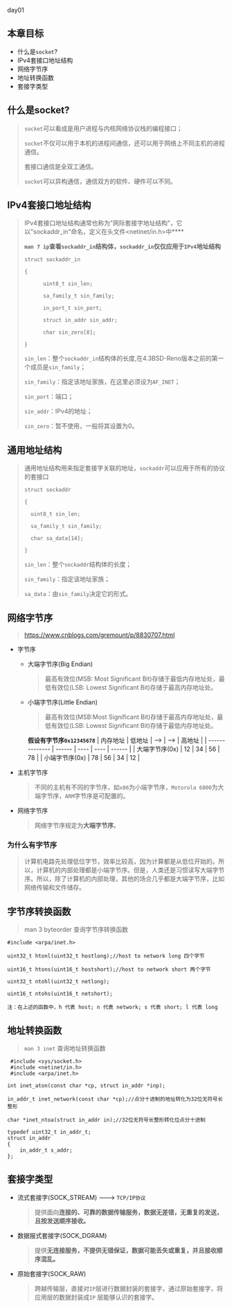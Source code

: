 day01

## 本章目标

* 什么是`socket`?
* IPv4套接口地址结构
* 网络字节序
* 地址转换函数
* 套接字类型

## 什么是socket?

> `socket`可以看成是用户进程与内核网络协议栈的编程接口；
>
> `socket`不仅可以用于本机的进程间通信，还可以用于网络上不同主机的进程通信。
>
> 套接口通信是全双工通信。
>
> `socket`可以异构通信，通信双方的软件、硬件可以不同。

## IPv4套接口地址结构

>IPv4套接口地址结构通常也称为"网际套接字地址结构"，它以"sockaddr_in"命名，定义在头文件<netinet/in.h>中****
>
>**`man 7 ip`查看`sockaddr_in`结构体，`sockaddr_in`仅仅应用于`IPv4`地址结构**
>
> ```
> struct sockaddr_in
>
> {
>
>​		uint8_t sin_len;
>
>​		sa_family_t sin_family;
>
>​		in_port_t sin_port;
>
>​		struct in_addr sin_addr;
>
>​		char sin_zero[8];
>
>}
>```
>
>`sin_len`：整个`sockaddr_in`结构体的长度,在4.3BSD-Reno版本之前的第一个成员是`sin_family`；
>
>`sin_family`：指定该地址家族，在这里必须设为`AF_INET`；
>
>`sin_port`：端口；
>
>`sin_addr`：IPv4的地址；
>
>`sin_zero`：暂不使用，一般将其设置为0。

## 通用地址结构

>通用地址结构用来指定套接字关联的地址，`sockaddr`可以应用于所有的协议的套接口
>
>```
>struct sockaddr
>
>{
>
>​	uint8_t sin_len;
>
>​	sa_family_t sin_family;
>
>​	char sa_data[14];
>
>}
>```
>
>`sin_len`：整个`sockaddr`结构体的长度；
>
>`sin_family`：指定该地址家族；
>
>`sa_data`：由`sin_family`决定它的形式。

## 网络字节序

> https://www.cnblogs.com/gremount/p/8830707.html

* 字节序

  * 大端字节序(Big Endian)

    >最高有效位(MSB: Most Significant Bit)存储于最低内存地址处，最低有效位(LSB: Lowest Significant Bit)存储于最高内存地址处。

  * 小端字节序(Little Endian)

    >最高有效位(MSB:Most Significant Bit)存储于最高内存地址处，最低有效位(LSB: Lowest Significant Bit)存储于最低内存地址处。

    **假设有字节序`0x12345678`**
| 内存地址       | 低地址 | -->  | -->  | 高地址 |
| -------------- | ------ | ---- | ---- | ------ |
| 大端字节序(0x) | 12     | 34   | 56   | 78     |
| 小端字节序(0x) | 78     | 56   | 34   | 12     |

* 主机字节序

  >不同的主机有不同的字节序，如`x86`为小端字节序，`Motorola 6800`为大端字节序，`ARM`字节序是可配置的。

* 网络字节序

  >网络字节序规定为**大端字节序**。

### 为什么有字节序

> 计算机电路先处理低位字节，效率比较高，因为计算都是从低位开始的。所以，计算机的内部处理都是小端字节序。但是，人类还是习惯读写大端字节序。所以，除了计算机的内部处理，其他的场合几乎都是大端字节序，比如网络传输和文件储存。

##  字节序转换函数

> man 3 byteorder   查询字节序转换函数

```
#include <arpa/inet.h>

uint32_t htonl(uint32_t hostlong);//host to network long 四个字节

uint16_t htons(uint16_t hostshort);//host to network short 两个字节

uint32_t ntohl(uint32_t netlong);

uint16_t ntohs(uint16_t netshort);

注：在上述的函数中，h 代表 host; n 代表 network; s 代表 short; l 代表 long
```

## 地址转换函数

>`man 3 inet` 查询地址转换函数

```
 #include <sys/socket.h>
 #include <netinet/in.h>
 #include <arpa/inet.h>

int inet_aton(const char *cp, struct in_addr *inp);

in_addr_t inet_network(const char *cp);//点分十进制的地址转化为32位无符号长整形

char *inet_ntoa(struct in_addr in);//32位无符号长整形转化位点分十进制

typedef uint32_t in_addr_t;
struct in_addr
{
	in_addr_t s_addr;
};
```

## 套接字类型

* 流式套接字(SOCK_STREAM) ---> `TCP/IP协议`	

  >提供面向**连接的、可靠的数据传输服务，数据无差错，无重复的发送，且按发送顺序接收。**

* 数据报式套接字(SOCK_DGRAM)

  >提供**无连接服务，不提供无错保证，数据可能丢失或重复，并且接收顺序混乱。**

* 原始套接字(SOCK_RAW)

  >跨越传输层，直接对`IP`层进行数据封装的套接字，通过原始套接字，将应用层的数据封装成`IP`	层能够认识的套接字。

  

